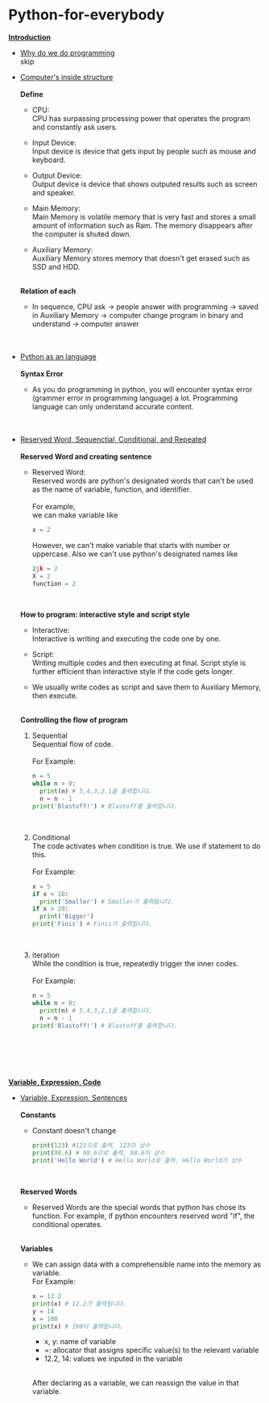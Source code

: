 # Python-for-everybody
<ins>**Introduction**</ins>

- <ins>Why do we do programming</ins> <br />
  skip

- <ins>Computer's inside structure</ins> <br /><br />
  **Define** <br />
  - CPU: <br />
    CPU has surpassing processing power that operates the program and constantly ask users. <br />
  
  - Input Device: <br />
    Input device is device that gets input by people such as mouse and keyboard. <br />
  
  - Output Device: <br />
    Output device is device that shows outputed results such as screen and speaker. <br />
  
  - Main Memory: <br />
    Main Memory is volatile memory that is very fast and stores a small amount of information such as Ram. The memory disappears after the computer is shuted down. <br />
  
  - Auxiliary Memory: <br />
    Auxiliary Memory stores memory that doesn't get erased such as SSD and HDD. <br /><br />
  
  
  **Relation of each** <br />
  - In sequence, CPU ask -> people answer with programming -> saved in Auxiliary Memory -> computer change program in binary and understand -> computer answer <br /><br /><br />
    


- <ins>Python as an language</ins> <br /><br />
  **Syntax Error** <br />
  - As you do programming in python, you will encounter syntax error (grammer error in programming language) a lot. Programming language can only understand accurate content. <br /><br /><br />



- <ins>Reserved Word, Sequenctial, Conditional, and Repeated</ins> <br /><br />
  **Reserved Word and creating sentence** <br />
  - Reserved Word: <br />
    Reserved words are python's designated words that can't be used as the name of variable, function, and identifier. <br /><br>
    For example, <br>
    we can make variable like
    ``` python
    x = 2
    ``` 
    
    However, we can't make variable that starts with number or uppercase. Also we can't use python's designated names like
    
    ``` python
    2jk = 2
    X = 2
    function = 2
    ```
    <br />
    
  **How to program: interactive style and script style** <br />
    - Interactive: <br />
      Interactive is writing and executing the code one by one. <br />
      
    - Script: <br />
      Writing multiple codes and then executing at final. Script style is further efficient than interactive style if the code gets longer. <br />
    
    - We usually write codes as script and save them to Auxiliary Memory, then execute. <br /><br />


  **Controlling the flow of program** <br />
    1. Sequential <br />
      Sequential flow of code. <br /><br />
      For Example: 
        ```python
        n = 5
        while n > 0:
          print(n) # 5,4,3,2,1을 출력합니다.
          n = n - 1
        print('Blastoff!') # Blastoff를 출력합니다.
        ```
        <br />
      
    2. Conditional <br />
      The code activates when condition is true. We use if statement to do this. <br /><br />
      For Example: 
        ```python
        x = 5
        if x < 10: 
          print('Smaller') # Smaller가 출력됩니다.
        if x > 20: 
          print('Bigger')
        print('Finis') # Finis가 출력됩니다.
        ```
        <br />
      
    3. iteration <br />
      While the condition is true, repeatedly trigger the inner codes. <br /><br />
      For Example: <br />
        ```python
        n = 5
        while n > 0:
          print(n) # 5,4,3,2,1을 출력합니다.
          n = n - 1
        print('Blastoff!') # Blastoff를 출력합니다.
        ```
        
<br /><br /><br /><br />




<ins>**Variable, Expression, Code**</ins>
      
- <ins>Variable, Expression, Sentences</ins> <br /><br />
  **Constants** <br />
  - Constant doesn't change <br />
 
    ```python
    print(123) #123으로 출력, 123이 상수
    print(98.6) # 98.6으로 출력, 98.6이 상수
    print('Hello World') # Hello World로 출력, Hello World가 상수
    ```
  <br />
  
  **Reserved Words** <br />
  - Reserved Words are the special words that python has chose its function. For example, if python encounters reserved word "if", the conditional operates. <br /><br />

  **Variables** <br />
  - We can assign data with a comprehensible name into the memory as variable. <br />
    For Example: 
      ```python
      x = 12.2
      print(x) # 12.2가 출력됩니다.
      y = 14
      x = 100 
      print(x) # 100이 출력됩니다.
      ```
      - x, y: name of variable <br />
      - =: allocator that assigns specific value(s) to the relevant variable <br />
      - 12.2, 14: values we inputed in the variable <br /><br />

    After declaring as a variable, we can reassign the value in that variable.
   
  
    
